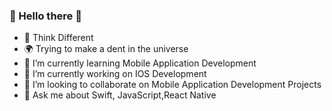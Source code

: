 ### 👋 Hello there 👋

- 🤔 Think Different
- 🌍 Trying to make a dent in the universe 
- 🌱 I’m currently learning Mobile Application Development
- 🔭 I’m currently working on IOS Development
- 👯 I’m looking to collaborate on Mobile Application Development Projects
- 💬 Ask me about Swift, JavaScript,React Native

<!--
**sindamsuresh/sindamsuresh** is a ✨ _special_ ✨ repository because its `README.md` (this file) appears on your GitHub profile.

Here are some ideas to get you started:

- 🔭 I’m currently working on ...
- 🌱 I’m currently learning ...
- 👯 I’m looking to collaborate on ...
- 🤔 I’m looking for help with ...
- 💬 Ask me about ...
- 📫 How to reach me: ...
- 😄 Pronouns: ...
- ⚡ Fun fact: ...
-->
